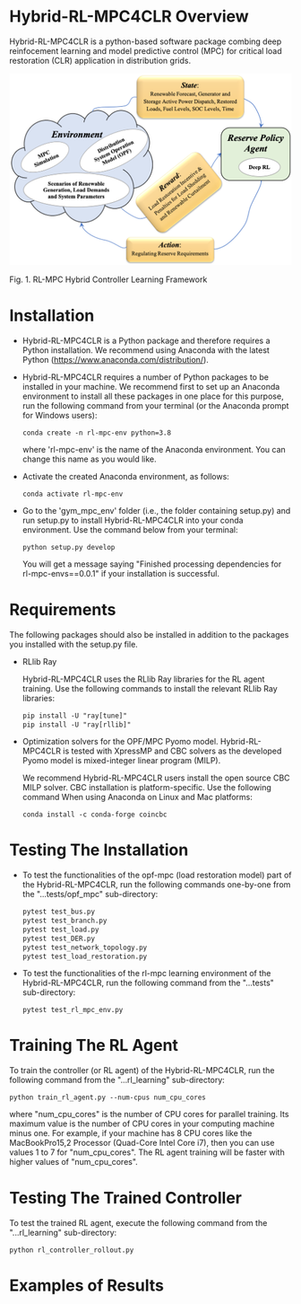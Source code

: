 # Hybrid-RL-MPC4CLR Overview

Hybrid-RL-MPC4CLR is a python-based software package combing deep reinfocement learning and model predictive control (MPC) for critical load restoration (CLR) application in distribution grids. 

![Screenshot](images/rl_mpc_environment.png)

Fig. 1. RL-MPC Hybrid Controller Learning Framework

# Installation

- Hybrid-RL-MPC4CLR is a Python package and therefore requires a Python installation. We recommend using Anaconda with the latest Python (https://www.anaconda.com/distribution/).

- Hybrid-RL-MPC4CLR requires a number of Python packages to be installed in your machine. We recommend first to set up an Anaconda environment to install all these packages in one place for this purpose, run the following command from your terminal (or the Anaconda prompt for Windows users):

    ```
    conda create -n rl-mpc-env python=3.8
    ```
    where 'rl-mpc-env' is the name of the Anaconda environment. You can change this name as you would like. 

- Activate the created Anaconda environment, as follows:

    ```
    conda activate rl-mpc-env
    ```

- Go to the 'gym_mpc_env' folder (i.e., the folder containing setup.py) and run setup.py to install Hybrid-RL-MPC4CLR into your conda environment. Use the command below from your terminal:

    ```
    python setup.py develop
    ```

    You will get a message saying "Finished processing dependencies for rl-mpc-envs==0.0.1" if your installation is successful.

# Requirements

The following packages should also be installed in addition to the packages you installed with the setup.py file.

- RLlib Ray 

    Hybrid-RL-MPC4CLR uses the RLlib Ray libraries for the RL agent training. Use the following commands to install the relevant RLlib Ray libraries:

    ```
    pip install -U "ray[tune]"  
    pip install -U "ray[rllib]"  
    ```

- Optimization solvers for the OPF/MPC Pyomo model. Hybrid-RL-MPC4CLR is tested with XpressMP and CBC solvers as the developed Pyomo model is mixed-integer linear program (MILP). 

    We recommend Hybrid-RL-MPC4CLR users install the open source CBC MILP solver. CBC installation is platform-specific. Use the following command When using Anaconda on Linux and Mac platforms:

    ```
    conda install -c conda-forge coincbc
    ```

# Testing The Installation

- To test the functionalities of the opf-mpc (load restoration model) part of the Hybrid-RL-MPC4CLR, run the following commands one-by-one from the "...tests/opf_mpc" sub-directory:

    ```
    pytest test_bus.py
    pytest test_branch.py
    pytest test_load.py
    pytest test_DER.py
    pytest test_network_topology.py
    pytest test_load_restoration.py
    ```

- To test the functionalities of the rl-mpc learning environment of the Hybrid-RL-MPC4CLR, run the following command from the "...tests" sub-directory:

    ```    
    pytest test_rl_mpc_env.py
    ```


# Training The RL Agent 

To train the controller (or RL agent) of the Hybrid-RL-MPC4CLR, run the following command from the "...rl_learning" sub-directory:

```
python train_rl_agent.py --num-cpus num_cpu_cores
```

where "num_cpu_cores" is the number of CPU cores for parallel training. Its maximum value is the number of CPU cores in your computing machine minus one. For example, if your machine has 8 CPU cores like the MacBookPro15,2 Processor (Quad-Core Intel Core i7), then you can use values 1 to 7 for "num_cpu_cores". The RL agent training will be faster with higher values of "num_cpu_cores".


# Testing The Trained Controller 

To test the trained RL agent, execute the following command from the "...rl_learning" sub-directory:

```
python rl_controller_rollout.py
```

# Examples of Results